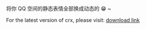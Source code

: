 将你 QQ 空间的静态表情全部换成动态的 :grin: ~

For the latest version of crx, please visit: [download link](https://github.com/rankun203/QQZonePngToGif/blob/master/QQZonePngToGif.crx?raw=true)
